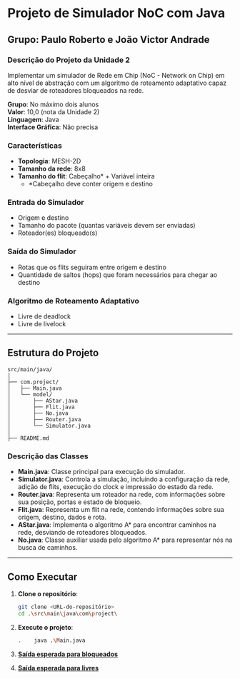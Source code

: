 # Projeto de Simulador NoC com Java

## Grupo: Paulo Roberto e João Victor Andrade

### Descrição do Projeto da Unidade 2

Implementar um simulador de Rede em Chip (NoC - Network on Chip) em alto nível de abstração com um algoritmo de roteamento adaptativo capaz de desviar de roteadores bloqueados na rede.

**Grupo**: No máximo dois alunos  
**Valor**: 10,0 (nota da Unidade 2)  
**Linguagem**: Java  
**Interface Gráfica**: Não precisa

### Características

- **Topologia**: MESH-2D
- **Tamanho da rede**: 8x8
- **Tamanho do flit**: Cabeçalho* + Variável inteira
    - *Cabeçalho deve conter origem e destino

### Entrada do Simulador

- Origem e destino
- Tamanho do pacote (quantas variáveis devem ser enviadas)
- Roteador(es) bloqueado(s)

### Saída do Simulador

- Rotas que os flits seguiram entre origem e destino
- Quantidade de saltos (hops) que foram necessários para chegar ao destino

### Algoritmo de Roteamento Adaptativo

- Livre de deadlock
- Livre de livelock

---

## Estrutura do Projeto

```text
src/main/java/
│
├── com.project/
│   ├── Main.java
│   └── model/
│       ├── AStar.java
│       ├── Flit.java
│       ├── No.java
│       ├── Router.java
│       └── Simulator.java
│
├── README.md

```

### Descrição das Classes

- **Main.java**: Classe principal para execução do simulador.
- **Simulator.java**: Controla a simulação, incluindo a configuração da rede, adição de flits, execução do clock e impressão do estado da rede.
- **Router.java**: Representa um roteador na rede, com informações sobre sua posição, portas e estado de bloqueio.
- **Flit.java**: Representa um flit na rede, contendo informações sobre sua origem, destino, dados e rota.
- **AStar.java**: Implementa o algoritmo A* para encontrar caminhos na rede, desviando de roteadores bloqueados.
- **No.java**: Classe auxiliar usada pelo algoritmo A* para representar nós na busca de caminhos.

---

## Como Executar

1. **Clone o repositório**:
    ```bash
    git clone <URL-do-repositório>
    cd .\src\main\java\com\project\
    ```

2. **Execute o projeto**:
    ```bash
    .    java .\Main.java
    ```
3. **[Saída esperada para bloqueados](Bloqueado.pdf)**

4. **[Saída esperada para livres](Livre.pdf)**